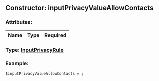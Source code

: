## Constructor: inputPrivacyValueAllowContacts  

### Attributes:

| Name     |    Type       | Required |
|----------|:-------------:|---------:|


### Type: [InputPrivacyRule](../types/InputPrivacyRule.md)

### Example:


```
$inputPrivacyValueAllowContacts = ;
```